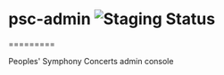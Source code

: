 # psc-admin ![Staging Status](https://www.codeship.io/projects/71338ec0-487f-0130-e312-1231381d8b8c/status?branch=master)

=========

Peoples' Symphony Concerts admin console
